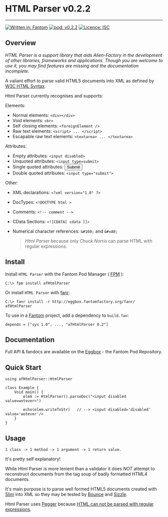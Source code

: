 # HTML Parser v0.2.2
---

[![Written in: Fantom](http://img.shields.io/badge/written%20in-Fantom-lightgray.svg)](http://fantom-lang.org/)
[![pod: v0.2.2](http://img.shields.io/badge/pod-v0.2.2-yellow.svg)](http://eggbox.fantomfactory.org/pods/afHtmlParser)
[![Licence: ISC](http://img.shields.io/badge/licence-ISC-blue.svg)](https://choosealicense.com/licenses/isc/)

## Overview

*HTML Parser is a support library that aids Alien-Factory in the development of other libraries, frameworks and applications. Though you are welcome to use it, you may find features are missing and the documentation incomplete.*

A valiant effort to parse valid HTML5 documents into XML as defined by [W3C HTML Syntax](https://www.w3.org/TR/html-markup/syntax.html).

Html Parser currently recognises and supports:

Elements:

- Normal elements: `<div></div>`
- Void elements: `<br>`
- Self closing elements: `<foreignElement />`
- Raw text elements: `<script> ... </script>`
- Escapable raw text elements: `<textarea> ... </textarea>`

Attributes:

- Empty attributes: `<input disabled>`
- Unquoted attributes: `<input type=submit>`
- Single quoted attributes: <input type='submit'>
- Double quoted attributes: `<input type="submit">`

Other:

- XML declarations: `<?xml version="1.0" ?>`
- DocTypes: `<!DOCTYPE html >`
- Comments: `<!-- comment -->`
- CData Sections: `<![CDATA[ cdata ]]>`
- Numerical character references: `&#160;` and `&#xA0;`

  > *Html Parser* because only *Chuck Norris* can parse HTML with regular expressions.



## Install

Install `HTML Parser` with the Fantom Pod Manager ( [FPM](http://eggbox.fantomfactory.org/pods/afFpm) ):

    C:\> fpm install afHtmlParser

Or install `HTML Parser` with [fanr](http://fantom.org/doc/docFanr/Tool.html#install):

    C:\> fanr install -r http://eggbox.fantomfactory.org/fanr/ afHtmlParser

To use in a [Fantom](http://fantom-lang.org/) project, add a dependency to `build.fan`:

    depends = ["sys 1.0", ..., "afHtmlParser 0.2"]

## Documentation

Full API & fandocs are available on the [Eggbox](http://eggbox.fantomfactory.org/pods/afHtmlParser/) - the Fantom Pod Repository.

## Quick Start

```
using afHtmlParser::HtmlParser

class Example {
    Void main() {
        elem := HtmlParser().parseDoc("<input disabled value=wotever>")

        echo(elem.writeToStr)   // --> <input disabled='disabled' value='wotever'/>
    }
}
```

## Usage

    1 class -> 1 method -> 1 argument -> 1 return value.

It's pretty self explanatory!

While Html Parser is more lenient than a validator it does *NOT* attempt to reconstruct documents from the tag soup of badly formatted HTML4 documents.

It's main purpose is to parse well formed HTML5 documents created with [Slim](http://eggbox.fantomfactory.org/pods/afSlim) into XML so they may be tested by [Bounce](http://eggbox.fantomfactory.org/pods/afBounce) and [Sizzle](http://eggbox.fantomfactory.org/pods/afSizzle).

Html Parser uses [Pegger](http://eggbox.fantomfactory.org/pods/afPegger) because [HTML can not be parsed with regular expressions](http://stackoverflow.com/questions/1732348/regex-match-open-tags-except-xhtml-self-contained-tags/1732454#1732454).

